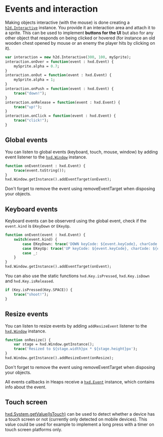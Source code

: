 # Events and interaction

Making objects interactive (with the mouse) is done creating a [`h2d.Interactive`](api/h2d/Interactive.html) instance. You provide it an interaction area and attach it to a sprite. This can be used to implement **buttons for the UI** but also for any other object that responds on being clicked or hovered (for instance an old wooden chest opened by mouse or an enemy the player hits by clicking on it).

```haxe
var interaction = new h2d.Interactive(300, 100, mySprite);
interaction.onOver = function(event : hxd.Event) {
	mySprite.alpha = 0.7;
}
interaction.onOut = function(event : hxd.Event) {
	mySprite.alpha = 1;
}
interaction.onPush = function(event : hxd.Event) {
	trace("down!");
}
interaction.onRelease = function(event : hxd.Event) {
	trace("up!");
}
interaction.onClick = function(event : hxd.Event) {
	trace("click!");
}
```

## Global events

You can listen to global events (keyboard, touch, mouse, window) by adding event listener to the [`hxd.Window`](api/hxd/Window.html) instance.

```haxe
function onEvent(event : hxd.Event) {
	trace(event.toString());
}
hxd.Window.getInstance().addEventTarget(onEvent);
```
Don't forget to remove the event using removeEventTarget when disposing your objects.

## Keyboard events

Keyboard events can be observerd using the global event, check if the `event.kind` is `EKeyDown` or `EKeyUp`.

```haxe
function onEvent(event : hxd.Event) {
	switch(event.kind) {
		case EKeyDown: trace('DOWN keyCode: ${event.keyCode}, charCode: ${event.charCode}');
		case EKeyUp: trace('UP keyCode: ${event.keyCode}, charCode: ${event.charCode}');
		case _:
	}
}
hxd.Window.getInstance().addEventTarget(onEvent);
```

You can also use the static functions `hxd.Key.isPressed`, `hxd.Key.isDown` and `hxd.Key.isReleased`.

```haxe
if (Key.isPressed(Key.SPACE)) {
	trace("shoot!");
}
```

## Resize events

You can listen to resize events by adding `addResizeEvent` listener to the [`hxd.Window`](api/hxd/Window.html) instance.

```haxe
function onResize() {
	var stage = hxd.Window.getInstance();
	trace('Resized to ${stage.width}px * ${stage.height}px');
}
hxd.Window.getInstance().addResizeEvent(onResize);
```
Don't forget to remove the event using removeEventTarget when disposing your objects.

All events callbacks in Heaps receive a [`hxd.Event`](api/hxd/Event.html) instance, which contains info about the event.

## Touch screen

[hxd.System.getValue(IsTouch)](api/hxd/System.html#getValue) can be used to detect whether a device has a touch screen or not (currently only detected on mobile devices). This value could be used for example to implement a long press with a timer on touch screen platforms only.
